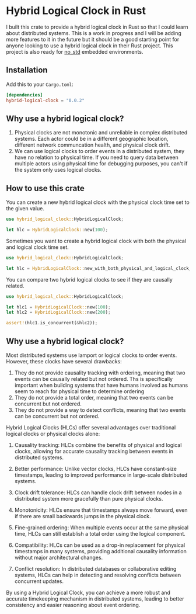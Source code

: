 # Hybrid Logical Clock in Rust

I built this crate to provide a hybrid logical clock in Rust so that I could learn about distributed systems. This is a work in progress and I will be adding more features to it in the future but it should be a good starting point for anyone looking to use a hybrid logical clock in their Rust project. This project is also ready for [no_std](https://docs.rust-embedded.org/book/intro/no-std.html) embedded environments.


## Installation

Add this to your `Cargo.toml`:

```toml
[dependencies]
hybrid-logical-clock = "0.0.2"
```


## Why use a hybrid logical clock?

1. Physical clocks are not monotonic and unreliable in complex distributed systems. Each actor could be in a different geographic location, different network communcation health, and physical clock drift.
2. We can use logical clocks to order events in a distributed system, they have no relation to physical time. If you need to query data between multiple actors using physical time for debugging purposes, you can't if the system only uses logical clocks.

## How to use this crate

You can create a new hybrid logical clock with the physical clock time set to the given value.

```rs
use hybrid_logical_clock::HybridLogicalClock;

let hlc = HybridLogicalClock::new(100);
```

Sometimes you want to create a hybrid logical clock with both the physical and logical clock time set.

```rs
use hybrid_logical_clock::HybridLogicalClock;

let hlc = HybridLogicalClock::new_with_both_physical_and_logical_clock_time(100, 100);
```

You can compare two hybrid logical clocks to see if they are causally related.

```rs
use hybrid_logical_clock::HybridLogicalClock;

let hlc1 = HybridLogicalClock::new(100);
let hlc2 = HybridLogicalClock::new(200);

assert!(hlc1.is_concurrent(&hlc2));
```

## Why use a hybrid logical clock?

Most distributed systems use lamport or logical clocks to order events. However, these clocks have several drawbacks:

1. They do not provide causality tracking with ordering, meaning that two events can be causally related but not ordered. Ths is specifically important when building systems that have humans involved as humans seem to reach for physical time to determine ordering
2. They do not provide a total order, meaning that two events can be concurrent but not ordered.
3. They do not provide a way to detect conflicts, meaning that two events can be concurrent but not ordered.

Hybrid Logical Clocks (HLCs) offer several advantages over traditional logical clocks or physical clocks alone:

1. Causality tracking: HLCs combine the benefits of physical and logical clocks, allowing for accurate causality tracking between events in distributed systems.

2. Better performance: Unlike vector clocks, HLCs have constant-size timestamps, leading to improved performance in large-scale distributed systems.

3. Clock drift tolerance: HLCs can handle clock drift between nodes in a distributed system more gracefully than pure physical clocks.

4. Monotonicity: HLCs ensure that timestamps always move forward, even if there are small backwards jumps in the physical clock.

5. Fine-grained ordering: When multiple events occur at the same physical time, HLCs can still establish a total order using the logical component.

6. Compatibility: HLCs can be used as a drop-in replacement for physical timestamps in many systems, providing additional causality information without major architectural changes.

7. Conflict resolution: In distributed databases or collaborative editing systems, HLCs can help in detecting and resolving conflicts between concurrent updates.

By using a Hybrid Logical Clock, you can achieve a more robust and accurate timekeeping mechanism in distributed systems, leading to better consistency and easier reasoning about event ordering.
